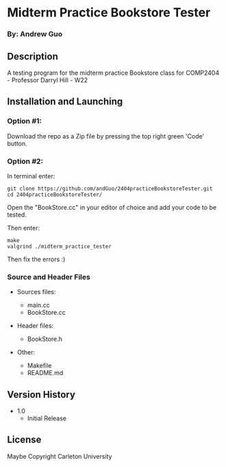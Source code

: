 # Midterm Practice Bookstore Tester

### By: Andrew Guo

## Description

A testing program for the midterm practice Bookstore class for COMP2404 - Professor Darryl Hill - W22

## Installation and Launching

### Option #1:
Download the repo as a Zip file by pressing the top right green 'Code' button.

### Option #2:
In terminal enter:

```
git clone https://github.com/andGuo/2404practiceBookstoreTester.git
cd 2404practiceBookstoreTester/
```
Open the "BookStore.cc" in your editor of choice and add your code to be tested.

Then enter:
```
make
valgrind ./midterm_practice_tester
```
Then fix the errors :)

### Source and Header Files

* Sources files:
    * main.cc
    * BookStore.cc

* Header files:
    * BookStore.h

* Other:
    * Makefile
    * README.md

## Version History

* 1.0
    * Initial Release

## License

Maybe Copyright Carleton University